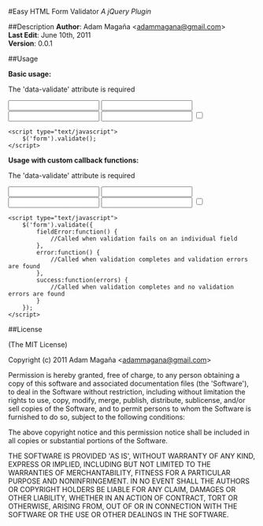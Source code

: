 #Easy HTML Form Validator
*A jQuery Plugin*

##Description
**Author**: Adam Magaña &lt;adammagana@gmail.com&gt;  
**Last Edit**: June 10th, 2011  
**Version**: 0.0.1

##Usage

**Basic usage:**

The 'data-validate' attribute is required
    <form>
        <input type="text" data-validate="required" name="required-validation" />
        <input type="text" data-validate="email" name="email-validation" />
        <input type="text" data-validate="url" name="url-validation" />
        <input type="text" data-validate="numeric" name="numeric-validation" />
        <input type="checkbox" data-validate="required" name="checkbox-validation" />
    </form>

    <script type="text/javascript">
        $('form').validate();
    </script>

**Usage with custom callback functions:**

The 'data-validate' attribute is required
    <form>
        <input type="text" data-validate="required" name="required-validation" />
        <input type="text" data-validate="email" name="email-validation" />
        <input type="text" data-validate="url" name="url-validation" />
        <input type="text" data-validate="numeric" name="numeric-validation" />
        <input type="checkbox" data-validate="required" name="checkbox-validation" />
    </form>

    <script type="text/javascript">
        $('form').validate({
            fieldError:function() {
                //Called when validation fails on an individual field
            },
            error:function() {
                //Called when validation completes and validation errors are found
            },
            success:function(errors) {
                //Called when validation completes and no validation errors are found
            }
        });
    </script>

##License 

(The MIT License)

Copyright (c) 2011 Adam Magaña &lt;adammagana@gmail.com&gt;

Permission is hereby granted, free of charge, to any person obtaining
a copy of this software and associated documentation files (the
'Software'), to deal in the Software without restriction, including
without limitation the rights to use, copy, modify, merge, publish,
distribute, sublicense, and/or sell copies of the Software, and to
permit persons to whom the Software is furnished to do so, subject to
the following conditions:

The above copyright notice and this permission notice shall be
included in all copies or substantial portions of the Software.

THE SOFTWARE IS PROVIDED 'AS IS', WITHOUT WARRANTY OF ANY KIND,
EXPRESS OR IMPLIED, INCLUDING BUT NOT LIMITED TO THE WARRANTIES OF
MERCHANTABILITY, FITNESS FOR A PARTICULAR PURPOSE AND NONINFRINGEMENT.
IN NO EVENT SHALL THE AUTHORS OR COPYRIGHT HOLDERS BE LIABLE FOR ANY
CLAIM, DAMAGES OR OTHER LIABILITY, WHETHER IN AN ACTION OF CONTRACT,
TORT OR OTHERWISE, ARISING FROM, OUT OF OR IN CONNECTION WITH THE
SOFTWARE OR THE USE OR OTHER DEALINGS IN THE SOFTWARE.